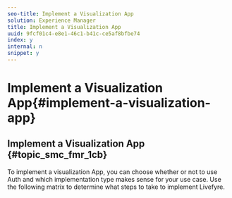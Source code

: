 ```yaml
---
seo-title: Implement a Visualization App
solution: Experience Manager
title: Implement a Visualization App
uuid: 9fcf01c4-e8e1-46c1-b41c-ce5af8bfbe74
index: y
internal: n
snippet: y
---
```


# Implement a Visualization App{#implement-a-visualization-app}

## Implement a Visualization App {#topic_smc_fmr_1cb}

To implement a visualization App, you can choose whether or not to use Auth and which implementation type makes sense for your use case. Use the following matrix to determine what steps to take to implement Livefyre.
